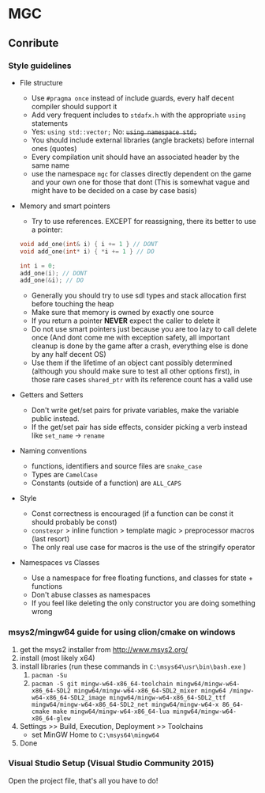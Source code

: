 # MGC

## Conribute
### Style guidelines
* File structure
    * Use `#pragma once` instead of include guards, every half decent compiler should support it
    * Add very frequent includes to `stdafx.h` with the appropriate `using` statements
    * Yes: `using std::vector;` No: ~~`using namespace std;`~~
    * You should include external libraries (angle brackets) before internal ones (quotes)
    * Every compilation unit should have an associated header by the same name
    * use the namespace `mgc` for classes directly dependent on the game and your own one for those that dont (This is somewhat vague and might have to be decided on a case by case basis)
    
* Memory and smart pointers
    * Try to use references. EXCEPT for reassigning, there its better to use a pointer:
    ```C++
    void add_one(int& i) { i += 1 } // DONT
    void add_one(int* i) { *i += 1 } // DO
    
    int i = 0;
    add_one(i); // DONT
    add_one(&i); // DO
    ```
    * Generally you should try to use sdl types and stack allocation first before touching the heap
    * Make sure that memory is owned by exactly one source
    * If you return a pointer **NEVER** expect the caller to delete it
    * Do not use smart pointers just because you are too lazy to call delete once (And dont come me with exception safety, all important cleanup is done by the game after a crash, everything else is done by any half decent OS)
    * Use them if the lifetime of an object cant possibly determined (although you should make sure to test all other options first), in those rare cases `shared_ptr` with its reference count has a valid use

* Getters and Setters
   * Don't write get/set pairs for private variables, make the variable public instead.
   * If the get/set pair has side effects, consider picking a verb instead like `set_name` -> `rename`

* Naming conventions
    * functions, identifiers and source files are `snake_case`
    * Types are `CamelCase`
    * Constants (outside of a function) are `ALL_CAPS`

* Style
    * Const correctness is encouraged (if a function can be const it should probably be const)
    * `constexpr` > inline function > template magic > preprocessor macros (last resort)
    * The only real use case for macros is the use of the stringify operator
 
* Namespaces vs Classes
   * Use a namespace for free floating functions, and classes for state + functions
   * Don't abuse classes as namespaces
   * If you feel like deleting the only constructor you are doing something wrong

### msys2/mingw64 guide for using clion/cmake on windows
1. get the msys2 installer from http://www.msys2.org/
2. install (most likely x64)
3. install libraries (run these commands in `C:\msys64\usr\bin\bash.exe` )
    1. `pacman -Su`
    2. `pacman -S git mingw-w64-x86_64-toolchain mingw64/mingw-w64-x86_64-SDL2 mingw64/mingw-w64-x86_64-SDL2_mixer mingw64 /mingw-w64-x86_64-SDL2_image mingw64/mingw-w64-x86_64-SDL2_ttf mingw64/mingw-w64-x86_64-SDL2_net mingw64/mingw-w64-x 86_64-cmake make mingw64/mingw-w64-x86_64-lua mingw64/mingw-w64-x86_64-glew`
3. Settings >> Build, Execution, Deployment >> Toolchains
   - set MinGW Home to `C:\msys64\mingw64`
4. Done

### Visual Studio Setup (Visual Studio Community 2015)

Open the project file, that's all you have to do!
